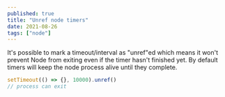 ```yaml
---
published: true
title: "Unref node timers"
date: 2021-08-26
tags: ["node"]
---
```


It's possible to mark a timeout/interval as "unref"ed which means it won't
prevent Node from exiting even if the timer hasn't finished yet. By default
timers will keep the node process alive until they complete.

```js
setTimeout(() => {}, 10000).unref()
// process can exit
```
